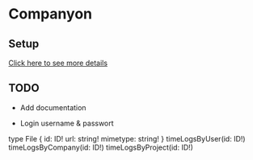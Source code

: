 # Companyon



## Setup

[Click here to see more details](documentation/setup.md)

## TODO

+ Add documentation

+ Login username & passwort

type File {
  id: ID!
  url: string!
  mimetype: string!
}
timeLogsByUser(id: ID!)
timeLogsByCompany(id: ID!)
timeLogsByProject(id: ID!)
